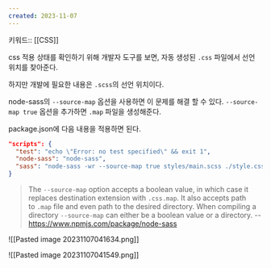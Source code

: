 ```yaml
---
created: 2023-11-07
---
```

키워드:: [[CSS]]

css 적용 상태를 확인하기 위해 개발자 도구를 보면, 자동 생성된 `.css` 파일에서 선언 위치를 찾아준다.

하지만 개발에 필요한 내용은 `.scss`의 선언 위치이다.

node-sass의 `--source-map` 옵션을 사용하면 이 문제를 해결 할 수 있다. `--source-map true` 옵션을 추가하면 `.map` 파일을 생성해준다.

package.json에 다음 내용을 적용하면 된다.

```json
"scripts": {
  "test": "echo \"Error: no test specified\" && exit 1",
  "node-sass": "node-sass",
  "sass": "node-sass -wr --source-map true styles/main.scss ./style.css"
}
```

> The `--source-map` option accepts a boolean value, in which case it replaces destination extension with `.css.map`. It also accepts path to `.map` file and even path to the desired directory. When compiling a directory `--source-map` can either be a boolean value or a directory. --https://www.npmjs.com/package/node-sass

![[Pasted image 20231107041634.png]]

![[Pasted image 20231107041549.png]]

